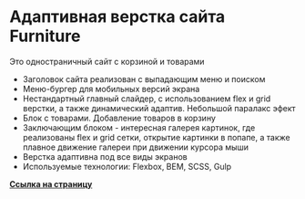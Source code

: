 # Адаптивная верстка сайта Furniture

  
Это одностраничный сайт с корзиной и товарами

- Заголовок сайта реализован с выпадающим меню и поиском 
- Меню-бургер для мобильных версий экрана 
- Нестандартный главный слайдер, с использованием flex и grid верстки, а также динамический адаптив. Небольшой паралакс эфект
- Блок с товарами. Добавление товаров в корзину
- Заключающим блоком - интересная галерея картинок, где реализованы flex и grid сетки, открытие картинки в попапе, а также плавное движение галереи при движении курсора мыши 
- Верстка адаптивна под все виды экранов
- Используемые технологии: Flexbox, BEM, SCSS, Gulp 
   
 **[Ссылка на страницу](https://aleksryz.github.io/Funiro-landing-page/)**  
